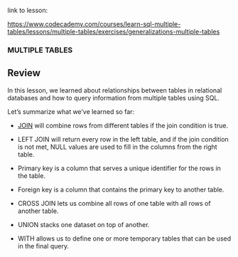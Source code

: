 link to lesson:

https://www.codecademy.com/courses/learn-sql-multiple-tables/lessons/multiple-tables/exercises/generalizations-multiple-tables


### MULTIPLE TABLES

## Review

In this lesson, we learned about relationships between tables in relational databases and how to query information from multiple tables using SQL.

Let’s summarize what we’ve learned so far:

- [JOIN](./https://www.codecademy.com/resources/docs/sql/commands/inner-join?page_ref=catalog) will combine rows from different tables if the join condition is true.

- LEFT JOIN will return every row in the left table, and if the join condition is not met, NULL values are used to fill in the columns from the right table.

- Primary key is a column that serves a unique identifier for the rows in the table.

- Foreign key is a column that contains the primary key to another table.

- CROSS JOIN lets us combine all rows of one table with all rows of another table.

- UNION stacks one dataset on top of another.

- WITH allows us to define one or more temporary tables that can be used in the final query.


